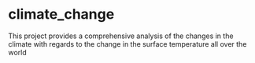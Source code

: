 # climate_change

This project provides a comprehensive analysis of the changes in the climate with regards to the change in the surface temperature all over the world
